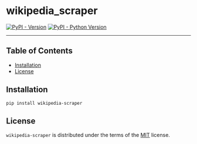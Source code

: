 # wikipedia_scraper

[![PyPI - Version](https://img.shields.io/pypi/v/wikipedia-scraper.svg)](https://pypi.org/project/wikipedia-scraper)
[![PyPI - Python Version](https://img.shields.io/pypi/pyversions/wikipedia-scraper.svg)](https://pypi.org/project/wikipedia-scraper)

-----

## Table of Contents

- [Installation](#installation)
- [License](#license)

## Installation

```console
pip install wikipedia-scraper
```

## License

`wikipedia-scraper` is distributed under the terms of the [MIT](https://spdx.org/licenses/MIT.html) license.
